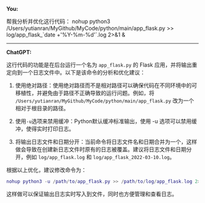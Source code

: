 **You:**

帮我分析并优化这行代码： nohup python3 /Users/yutianran/MyGithub/MyCode/python/main/app\_flask.py >> log/app\_flask\_\`date +'%Y-%m-%d'\`.log 2>&1 &

* * *

**ChatGPT:**

这行代码的功能是在后台运行一个名为 `app_flask.py` 的 Flask 应用，并将输出重定向到一个日志文件中。以下是该命令的分析和优化建议：

1.  使用绝对路径：使用绝对路径而不是相对路径可以确保代码在不同环境中的可移植性，并避免由于路径不正确导致的运行问题。例如，将 `/Users/yutianran/MyGithub/MyCode/python/main/app_flask.py` 改为一个相对于根目录的路径。
    
2.  使用`-u`选项来禁用缓冲：Python默认缓冲标准输出，使用 -u 选项可以禁用缓冲，使得实时打印日志。
    
3.  将输出日志文件和日期分开：当前命令将日志文件名和日期合并为一个，这样做会导致在创建新日志文件时原有的日志被覆盖。建议将日志文件和日期分开，例如 `log/app_flask.log` 和 `log/app_flask_2022-03-10.log`。
    

根据以上优化，建议修改命令为：

```lua
nohup python3 -u /path/to/app_flask.py >> /path/to/log/app_flask.log 2>&1 &
```

这样做可以保证输出日志实时写入到文件，同时也方便管理和查看日志。